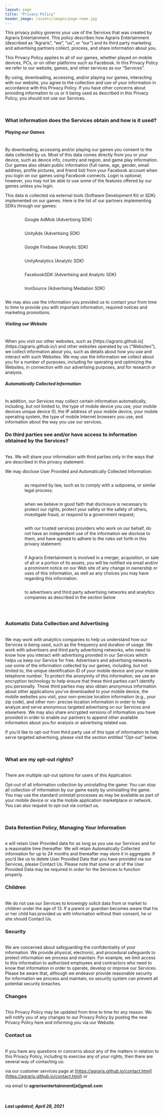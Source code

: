 ```yaml
---
layout: page
title: "Privacy Policy"
header_image: /assets/images/page-name.jpg
---
```


This privacy policy governs your use of the Services that was created by Agraris Entertainment. This policy describes how Agraris Entertainment (described as &ldquo;Agraris&rdquo;, &ldquo;we&rdquo;, &ldquo;us&rdquo;, or &ldquo;our&rdquo;) and its third party marketing and advertising partners collect, process, and share information about you.

This Privacy Policy applies to all of our games, whether played on mobile devices, PCs, or on other platforms such as Facebook. In this Privacy Policy we refer to our website, games, and other services as our &ldquo;Services&rdquo;.

By using, downloading, accessing, and/or playing our games, interacting with our website, you agree to the collection and use of your information in accordance with this Privacy Policy. If you have other concerns about providing information to us or it being used as described in this Privacy Policy, you should not use our Services.

<br>

### What information does the Services obtain and how is it used?

##### Playing our Games
<br>
By downloading, accessing and/or playing our games you consent to the data collected by us. Most of this data comes directly from you or your device, such as device info, country and region, and game play information. Our games also obtain public information (full name, age, gender, email address, profile pictures, and friend list) from your Facebook account when you login on our games using Facebook connects. Login is optional; however, you may not be able to use some of the features offered by our games unless you login.

This data is collected via external tools (Software Development Kit or SDK) implemented on our games. Here is the list of our partners implementing SDKs through our games:

<ul class="list-1">
    <li style="margin-left: 40px; display: flex">
        <p>Google AdMob (Advertising SDK)</p>
    </li>
    <li style="margin-left: 40px; display: flex">
        <p>UnityAds (Advertising SDK)</p>
    </li>
    <li style="margin-left: 40px; display: flex">
        <p>Google Firebase (Analytic SDK)</p>
    </li>
    <li style="margin-left: 40px; display: flex">
        <p>UnityAnalytics (Analytic SDK)</p>
    </li>
    <li style="margin-left: 40px; display: flex">
        <p>FacebookSDK (Advertising and Analytic SDK)</p>
    </li>
    <li style="margin-left: 40px; display: flex">
        <p>IronSource (Advertising Mediation SDK)</p>
    </li>
</ul>

We may also use the information you provided us to contact your from time to time to provide you with important information, required notices and marketing promotions.

##### Visiting our Website
<br>
When you visit our other websites, such as [https://agraris.github.io](https://agraris.github.io/) and other websites operated by us (&ldquo;Websites&rdquo;), we collect information about you, such as details about how you use and interact with such Websites. We may use the information we collect about you for a number of purposes, including for operating and optimizing the Websites, in connection with our advertising purposes, and for research or analysis.

##### Automatically Collected Information
<br>
In addition, our Services may collect certain information automatically, including, but not limited to, the type of mobile device you use, your mobile devices unique device ID, the IP address of your mobile device, your mobile operating system, the type of mobile Internet browsers you use, and information about the way you use our services.

<br>

### Do third parties see and/or have access to information obtained by the Services?
<br>
Yes. We will share your information with third parties only in the ways that are described in this privacy statement.

We may disclose User Provided and Automatically Collected Information:

<ul class="list-1">
    <li style="margin-left: 40px; display: flex">
        <p>as required by law, such as to comply with a subpoena, or similar legal process;</p>
    </li>
    <li style="margin-left: 40px; display: flex">
        <p>when we believe in good faith that disclosure is necessary to protect our rights, protect your safety or the safety of others, investigate fraud, or respond to a government request;</p>
    </li>
    <li style="margin-left: 40px; display: flex">
        <p>with our trusted services providers who work on our behalf, do not have an independent use of the information we disclose to them, and have agreed to adhere to the rules set forth in this privacy statement.</p>
    </li>
    <li style="margin-left: 40px; display: flex">
        <p>if Agraris Entertainment is involved in a merger, acquisition, or sale of all or a portion of its assets, you will be notified via email and/or a prominent notice on our Web site of any change in ownership or uses of this information, as well as any choices you may have regarding this information.</p>
    </li>
    <li style="margin-left: 40px; display: flex">
        <p>to advertisers and third party advertising networks and analytics companies as described in the section below</p>
    </li>
</ul>

<br>

### Automatic Data Collection and Advertising
<br>
We may work with analytics companies to help us understand how our Services is being used, such as the frequency and duration of usage. We work with advertisers and third party advertising networks, who need to know how you interact with advertising provided in our Services which helps us keep our Service for free. Advertisers and advertising networks use some of the information collected by our games, including, but not limited to, the unique identification ID of your mobile device and your mobile telephone number. To protect the anonymity of this information, we use an encryption technology to help ensure that these third parties can&rsquo;t identify you personally. These third parties may also obtain anonymous information about other applications you&rsquo;ve downloaded to your mobile device, the mobile websites you visit, your non-precise location information (e.g., your zip code), and other non- precise location information in order to help analyze and serve anonymous targeted advertising on our Services and elsewhere. We may also share encrypted versions of information you have provided in order to enable our partners to append other available information about you for analysis or advertising related use.

If you&rsquo;d like to opt-out from third party use of this type of information to help serve targeted advertising, please visit the section entitled &ldquo;Opt-out&rdquo; below.

<br>

### What are my opt-out rights?
<br>
There are multiple opt-out options for users of this Application:

Opt-out of all information collection by uninstalling the game: You can stop all collection of information by our game easily by uninstalling the game. You may use the standard uninstall processes as may be available as part of your mobile device or via the mobile application marketplace or network. You can also request to opt-out via contact us.

<br>

### Data Retention Policy, Managing Your Information
<br>
e will retain User Provided data for as long as you use our Services and for a reasonable time thereafter. We will retain Automatically Collected information for up to 24 months and thereafter may store it in aggregate. If you&rsquo;d like us to delete User Provided Data that you have provided via our Services, please Contact Us. Please note that some or all of the User Provided Data may be required in order for the Services to function properly.

<br>

### Children
<br>
We do not use our Services to knowingly solicit data from or market to children under the age of 13. If a parent or guardian becomes aware that his or her child has provided us with information without their consent, he or she should Contact Us.

<br>

### Security
<br>
We are concerned about safeguarding the confidentiality of your information. We provide physical, electronic, and procedural safeguards to protect information we process and maintain. For example, we limit access to this information to authorized employees and contractors who need to know that information in order to operate, develop or improve our Services. Please be aware that, although we endeavor provide reasonable security for information we process and maintain, no security system can prevent all potential security breaches.

<br>

### Changes
<br>
This Privacy Policy may be updated from time to time for any reason. We will notify you of any changes to our Privacy Policy by posting the new Privacy Policy here and informing you via our Website.

<br>

### Contact us
<br>
If you have any questions or concerns about any of the matters in relation to this Privacy Policy, including to exercise any of your rights, then there are several way of contacting us:

via our customer services page at [https://agraris.github.io/contact.html](https://agraris.github.io/contact.html) or

via email to **agrarisentertainment[at]gmail.com**

<br>

##### Last updated; April 28, 2021
                                